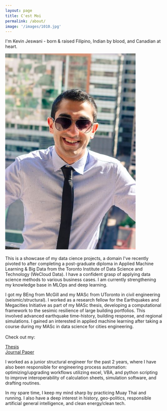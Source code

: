 ```yaml
---
layout: page
title: C'est Moi
permalink: /about/
image: '/images/1010.jpg'
---
```


I'm Kevin Jeswani - born & raised Filipino, Indian by blood, and Canadian at heart.
<br>

<div class="gallery-box">
  <div class="gallery">
    <img src="/images/1014.JPG">
  </div>
</div>

<br>
This is a showcase of my data cience projects, a domain I've recently pivoted to after completing a post-graduate diploma in Applied Machine Learning & Big Data from the Toronto Institute of Data Science and Technology (WeCloud Data). I have a confident grasp of applying data science methods to various business cases. I am currently strengthening my knowledge base in MLOps and deep learning.

I got my BEng from McGill and my MASc from UToronto in civil engineering (seismic/structural). I worked as a research fellow for the Earthquakes and Megacities Initiative as part of my MASc thesis, developing a computational framework to the sesimic resilience of large building portfolios. This involved advanced earthquake time-history, building response, and regional simulations. I gained an interested in applied machine learning after taking a course during my MASc in data science for cities engineering.  
<br>
Check out my: <br>

[Thesis](https://tspace.library.utoronto.ca/handle/1807/104931) <br>
[Journal Paper](https://journals.sagepub.com/doi/abs/10.1177/87552930221086304) <br>

I worked as a junior structural engineer for the past 2 years, where I have also been responsible for engineering process automation: optimizing/upgrading workflows utilizing excel, VBA, and python scripting to improve interoperability of calculation sheets, simulation software, and drafting routines.

In my spare time, I keep my mind sharp by practicing Muay Thai and running. I also have a deep interest in history, geo-politics, responsible artificial general intelligence, and clean energy/clean tech.